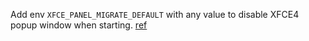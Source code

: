 Add env `XFCE_PANEL_MIGRATE_DEFAULT` with any value to disable XFCE4 popup window when starting. [ref](https://github.com/xfce-mirror/xfce4-panel/blob/2dacabbf05c6bdf424d8d07525c1faefc8812c2e/migrate/main.c#L103-L112)